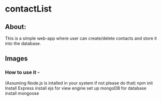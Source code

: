 # contactList

## About:
This is a simple web-app where user can create/delete contacts and store it into the database.

## Images


### How to use it - 

(Assuming Node.js is intalled in your system if not please do that)
npm init
Install Express
install ejs for view engine
set up mongoDB for database
install mongoose

